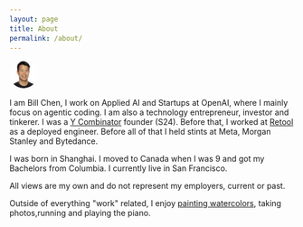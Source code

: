 ```yaml
---
layout: page
title: About
permalink: /about/
---
```


<img src="/assets/headshot_cropped.png" width="50" height="50" alt="Bill Chen" style="border-radius: 50%;" /> 

I am Bill Chen, I work on Applied AI and Startups at OpenAI, where I mainly focus on agentic coding. I am also a technology entrepreneur, investor and tinkerer. I was a [Y Combinator](https://www.ycombinator.com/) founder (S24). Before that, I worked at [Retool](https://retool.com/) as a deployed engineer. Before all of that I held stints at Meta, Morgan Stanley and Bytedance.

I was born in Shanghai. I moved to Canada when I was 9 and got my Bachelors from Columbia. I currently live in San Francisco.

All views are my own and do not represent my employers, current or past.

Outside of everything "work" related, I enjoy [painting watercolors](https://www.instagram.com/chillbens_art/), taking photos,running and playing the piano.


